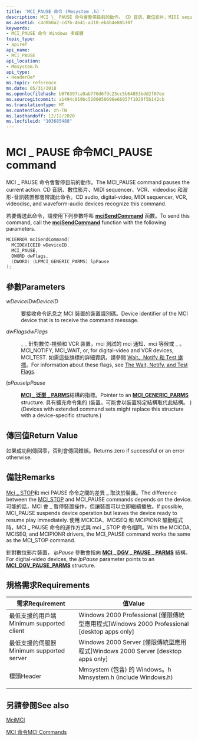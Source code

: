 ```yaml
---
title: 'MCI_PAUSE 命令 (Mmsystem .h) '
description: MCI \_ PAUSE 命令會暫停目前的動作。 CD 音訊、數位影片、MIDI sequencer、VCR、videodisc 和波形-音訊裝置都會辨識此命令。
ms.assetid: c4d0b0a2-cd7b-4641-a318-eb4b4e88b70f
keywords:
- MCI_PAUSE 命令 Windows 多媒體
topic_type:
- apiref
api_name:
- MCI_PAUSE
api_location:
- Mmsystem.h
api_type:
- HeaderDef
ms.topic: reference
ms.date: 05/31/2018
ms.openlocfilehash: b076397ca9ab770d6f9c23cc5b64853bdd2f07ee
ms.sourcegitcommit: a1494c819bc5200050696e66057f1020f5b142cb
ms.translationtype: MT
ms.contentlocale: zh-TW
ms.lasthandoff: 12/12/2020
ms.locfileid: "103685488"
---
```

# <a name="mci_pause-command"></a><span data-ttu-id="6bffe-105">MCI \_ PAUSE 命令</span><span class="sxs-lookup"><span data-stu-id="6bffe-105">MCI\_PAUSE command</span></span>

<span data-ttu-id="6bffe-106">MCI \_ PAUSE 命令會暫停目前的動作。</span><span class="sxs-lookup"><span data-stu-id="6bffe-106">The MCI\_PAUSE command pauses the current action.</span></span> <span data-ttu-id="6bffe-107">CD 音訊、數位影片、MIDI sequencer、VCR、videodisc 和波形-音訊裝置都會辨識此命令。</span><span class="sxs-lookup"><span data-stu-id="6bffe-107">CD audio, digital-video, MIDI sequencer, VCR, videodisc, and waveform-audio devices recognize this command.</span></span>

<span data-ttu-id="6bffe-108">若要傳送此命令，請使用下列參數呼叫 [**mciSendCommand**](/previous-versions//dd757160(v=vs.85)) 函數。</span><span class="sxs-lookup"><span data-stu-id="6bffe-108">To send this command, call the [**mciSendCommand**](/previous-versions//dd757160(v=vs.85)) function with the following parameters.</span></span>


```C++
MCIERROR mciSendCommand(
  MCIDEVICEID wDeviceID, 
  MCI_PAUSE, 
  DWORD dwFlags, 
  (DWORD) (LPMCI_GENERIC_PARMS) lpPause
);
```



## <a name="parameters"></a><span data-ttu-id="6bffe-109">參數</span><span class="sxs-lookup"><span data-stu-id="6bffe-109">Parameters</span></span>

<dl> <dt>

<span data-ttu-id="6bffe-110"><span id="wDeviceID"></span><span id="wdeviceid"></span><span id="WDEVICEID"></span>*wDeviceID*</span><span class="sxs-lookup"><span data-stu-id="6bffe-110"><span id="wDeviceID"></span><span id="wdeviceid"></span><span id="WDEVICEID"></span>*wDeviceID*</span></span>
</dt> <dd>

<span data-ttu-id="6bffe-111">要接收命令訊息之 MCI 裝置的裝置識別碼。</span><span class="sxs-lookup"><span data-stu-id="6bffe-111">Device identifier of the MCI device that is to receive the command message.</span></span>

</dd> <dt>

<span data-ttu-id="6bffe-112"><span id="dwFlags"></span><span id="dwflags"></span><span id="DWFLAGS"></span>*dwFlags*</span><span class="sxs-lookup"><span data-stu-id="6bffe-112"><span id="dwFlags"></span><span id="dwflags"></span><span id="DWFLAGS"></span>*dwFlags*</span></span>
</dt> <dd>

<span data-ttu-id="6bffe-113">\_ \_ 針對數位-視頻和 VCR 裝置，mci 測試的 mci 通知、mci 等候或 \_ 。</span><span class="sxs-lookup"><span data-stu-id="6bffe-113">MCI\_NOTIFY, MCI\_WAIT, or, for digital-video and VCR devices, MCI\_TEST.</span></span> <span data-ttu-id="6bffe-114">如需這些旗標的詳細資訊，請參閱 [Wait、Notify 和 Test 旗標](the-wait-notify-and-test-flags.md)。</span><span class="sxs-lookup"><span data-stu-id="6bffe-114">For information about these flags, see [The Wait, Notify, and Test Flags](the-wait-notify-and-test-flags.md).</span></span>

</dd> <dt>

<span data-ttu-id="6bffe-115"><span id="lpPause"></span><span id="lppause"></span><span id="LPPAUSE"></span>*lpPause*</span><span class="sxs-lookup"><span data-stu-id="6bffe-115"><span id="lpPause"></span><span id="lppause"></span><span id="LPPAUSE"></span>*lpPause*</span></span>
</dt> <dd>

<span data-ttu-id="6bffe-116">[**MCI \_ 泛型 \_ PARMS**](mci-generic-parms.md)結構的指標。</span><span class="sxs-lookup"><span data-stu-id="6bffe-116">Pointer to an [**MCI\_GENERIC\_PARMS**](mci-generic-parms.md) structure.</span></span> <span data-ttu-id="6bffe-117">具有擴充命令集的 (裝置，可能會以裝置特定結構取代此結構。 ) </span><span class="sxs-lookup"><span data-stu-id="6bffe-117">(Devices with extended command sets might replace this structure with a device-specific structure.)</span></span>

</dd> </dl>

## <a name="return-value"></a><span data-ttu-id="6bffe-118">傳回值</span><span class="sxs-lookup"><span data-stu-id="6bffe-118">Return Value</span></span>

<span data-ttu-id="6bffe-119">如果成功則傳回零，否則會傳回錯誤。</span><span class="sxs-lookup"><span data-stu-id="6bffe-119">Returns zero if successful or an error otherwise.</span></span>

## <a name="remarks"></a><span data-ttu-id="6bffe-120">備註</span><span class="sxs-lookup"><span data-stu-id="6bffe-120">Remarks</span></span>

<span data-ttu-id="6bffe-121">[Mci \_ STOP](mci-stop.md)和 mci PAUSE 命令之間的差異 \_ 取決於裝置。</span><span class="sxs-lookup"><span data-stu-id="6bffe-121">The difference between the [MCI\_STOP](mci-stop.md) and MCI\_PAUSE commands depends on the device.</span></span> <span data-ttu-id="6bffe-122">可能的話，MCI 會 \_ 暫停裝置操作，但讓裝置可以立即繼續播放。</span><span class="sxs-lookup"><span data-stu-id="6bffe-122">If possible, MCI\_PAUSE suspends device operation but leaves the device ready to resume play immediately.</span></span> <span data-ttu-id="6bffe-123">使用 MCICDA、MCISEQ 和 MCIPIONR 驅動程式時，MCI \_ PAUSE 命令的運作方式與 mci \_ STOP 命令相同。</span><span class="sxs-lookup"><span data-stu-id="6bffe-123">With the MCICDA, MCISEQ, and MCIPIONR drivers, the MCI\_PAUSE command works the same as the MCI\_STOP command.</span></span>

<span data-ttu-id="6bffe-124">針對數位影片裝置， *lpPause* 參數會指向 [**MCI \_ DGV \_ PAUSE \_ PARMS**](/previous-versions//dd743395(v=vs.85)) 結構。</span><span class="sxs-lookup"><span data-stu-id="6bffe-124">For digital-video devices, the *lpPause* parameter points to an [**MCI\_DGV\_PAUSE\_PARMS**](/previous-versions//dd743395(v=vs.85)) structure.</span></span>

## <a name="requirements"></a><span data-ttu-id="6bffe-125">規格需求</span><span class="sxs-lookup"><span data-stu-id="6bffe-125">Requirements</span></span>



| <span data-ttu-id="6bffe-126">需求</span><span class="sxs-lookup"><span data-stu-id="6bffe-126">Requirement</span></span> | <span data-ttu-id="6bffe-127">值</span><span class="sxs-lookup"><span data-stu-id="6bffe-127">Value</span></span> |
|-------------------------------------|-----------------------------------------------------------------------------------------------------------|
| <span data-ttu-id="6bffe-128">最低支援的用戶端</span><span class="sxs-lookup"><span data-stu-id="6bffe-128">Minimum supported client</span></span><br/> | <span data-ttu-id="6bffe-129">Windows 2000 Professional \[僅限傳統型應用程式\]</span><span class="sxs-lookup"><span data-stu-id="6bffe-129">Windows 2000 Professional \[desktop apps only\]</span></span><br/>                                                |
| <span data-ttu-id="6bffe-130">最低支援的伺服器</span><span class="sxs-lookup"><span data-stu-id="6bffe-130">Minimum supported server</span></span><br/> | <span data-ttu-id="6bffe-131">Windows 2000 Server \[僅限傳統型應用程式\]</span><span class="sxs-lookup"><span data-stu-id="6bffe-131">Windows 2000 Server \[desktop apps only\]</span></span><br/>                                                      |
| <span data-ttu-id="6bffe-132">標頭</span><span class="sxs-lookup"><span data-stu-id="6bffe-132">Header</span></span><br/>                   | <dl> <span data-ttu-id="6bffe-133"><dt>Mmsystem (包含) 的 Windows。h </dt></span><span class="sxs-lookup"><span data-stu-id="6bffe-133"><dt>Mmsystem.h (include Windows.h)</dt></span></span> </dl> |



## <a name="see-also"></a><span data-ttu-id="6bffe-134">另請參閱</span><span class="sxs-lookup"><span data-stu-id="6bffe-134">See also</span></span>

<dl> <dt>

[<span data-ttu-id="6bffe-135">Mci</span><span class="sxs-lookup"><span data-stu-id="6bffe-135">MCI</span></span>](mci.md)
</dt> <dt>

[<span data-ttu-id="6bffe-136">MCI 命令</span><span class="sxs-lookup"><span data-stu-id="6bffe-136">MCI Commands</span></span>](mci-commands.md)
</dt> </dl>

 

